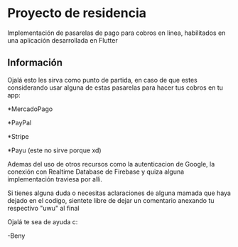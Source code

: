 # Proyecto de residencia

Implementación de pasarelas de pago para cobros en linea, habilitados en una aplicación desarrollada en Flutter

## Información

Ojalá esto les sirva como punto de partida, en caso de que estes considerando usar alguna de estas pasarelas para hacer tus cobros en tu app:


*MercadoPago

*PayPal

*Stripe

*Payu (este no sirve porque xd)


Ademas del uso de otros recursos como la autenticacion de Google, la conexión con Realtime Database de Firebase y quiza alguna implementación traviesa por alli.

Si tienes alguna duda o necesitas aclaraciones de alguna mamada que haya dejado en el codigo, sientete libre de dejar un comentario anexando tu respectivo "uwu" al final

Ojalá te sea de ayuda c:

-Beny
